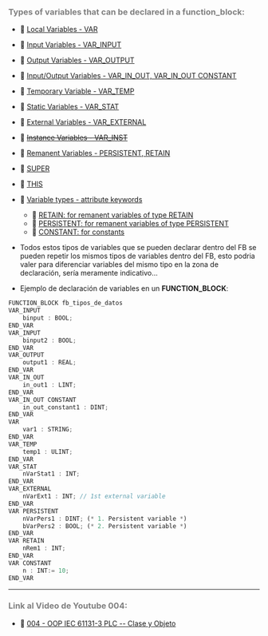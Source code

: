 ### <span style="color:grey">Types of variables that can be declared in a function_block:</span> 

- 🔗 [Local Variables - VAR](https://infosys.beckhoff.com/content/1033/tc3_plc_intro/2528755083.html)
- 🔗 [Input Variables - VAR_INPUT](https://infosys.beckhoff.com/content/1033/tc3_plc_intro/2528760459.html)
- 🔗 [Output Variables - VAR_OUTPUT](https://infosys.beckhoff.com/content/1033/tc3_plc_intro/2528765835.html)
- 🔗 [Input/Output Variables - VAR_IN_OUT, VAR_IN_OUT CONSTANT](https://infosys.beckhoff.com/content/1033/tc3_plc_intro/2528771211.html)

- 🔗 [Temporary Variable - VAR_TEMP](https://infosys.beckhoff.com/content/1033/tc3_plc_intro/2528781963.html)
- 🔗 [Static Variables - VAR_STAT](https://infosys.beckhoff.com/content/1033/tc3_plc_intro/2528787339.html)
- 🔗 [External Variables - VAR_EXTERNAL](https://infosys.beckhoff.com/content/1033/tc3_plc_intro/2528792715.html)
- 🔗 [~~Instance Variables - VAR_INST~~](https://infosys.beckhoff.com/content/1033/tc3_plc_intro/2528798091.html)
- 🔗 [Remanent Variables - PERSISTENT, RETAIN](https://infosys.beckhoff.com/content/1033/tc3_plc_intro/2528803467.html)
- 🔗 [SUPER](https://infosys.beckhoff.com/content/1033/tc3_plc_intro/2528837771.html)
- 🔗 [THIS](https://infosys.beckhoff.com/content/1033/tc3_plc_intro/2528843147.html)
- 🔗 [Variable types - attribute keywords](https://infosys.beckhoff.com/content/1033/tc3_plc_intro/2528848523.html)
    - 🔗 [RETAIN: for remanent variables of type RETAIN](https://infosys.beckhoff.com/content/1033/tc3_plc_intro/2528803467.html)
    - 🔗 [PERSISTENT: for remanent variables of type PERSISTENT](https://infosys.beckhoff.com/content/1033/tc3_plc_intro/2528803467.html)
    - 🔗 [CONSTANT: for constants](https://infosys.beckhoff.com/content/1033/tc3_plc_intro/2529284235.html#2529371275)

- Todos estos tipos de variables que se pueden declarar dentro del FB se pueden repetir los mismos tipos de variables dentro del FB,
esto podria valer para diferenciar variables del mismo tipo en la zona de declaración, sería meramente indicativo...

- Ejemplo de declaración de variables en un **FUNCTION_BLOCK**:
```javascript
FUNCTION_BLOCK fb_tipos_de_datos
VAR_INPUT
	binput : BOOL;
END_VAR
VAR_INPUT
	binput2 : BOOL;
END_VAR
VAR_OUTPUT
	output1 : REAL;
END_VAR
VAR_IN_OUT
	in_out1 : LINT;
END_VAR
VAR_IN_OUT CONSTANT
	in_out_constant1 : DINT;
END_VAR
VAR
	var1 : STRING;
END_VAR
VAR_TEMP
	temp1 : ULINT;
END_VAR
VAR_STAT
    nVarStat1 : INT;
END_VAR
VAR_EXTERNAL
    nVarExt1 : INT; // 1st external variable
END_VAR
VAR PERSISTENT
    nVarPers1 : DINT; (* 1. Persistent variable *)
    bVarPers2 : BOOL; (* 2. Persistent variable *)
END_VAR
VAR RETAIN
    nRem1 : INT;
END_VAR
VAR CONSTANT
	n : INT:= 10;
END_VAR
```
***
### <span style="color:grey">Link al Video de Youtube 004:</span>
- 🔗 [004 - OOP IEC 61131-3 PLC -- Clase y Objeto](https://youtu.be/jGtGV9icvO0) 
